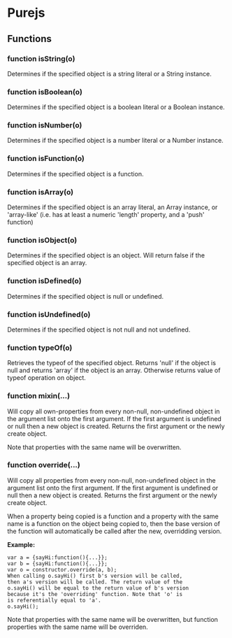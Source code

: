 Purejs
====================

Functions
---------------------

### function isString(o)
Determines if the specified object is a string literal or a String instance.

### function isBoolean(o)
Determines if the specified object is a boolean literal or a Boolean instance.

### function isNumber(o)
Determines if the specified object is a number literal or a Number instance.

### function isFunction(o)
Determines if the specified object is a function.

### function isArray(o)
Determines if the specified object is an array literal, an Array instance, or 'array-like' (i.e. has at least a numeric 'length' property, and a 'push' function)

### function isObject(o)
Determines if the specified object is an object. Will return false if the specified object is an array.

### function isDefined(o)
Determines if the specified object is null or undefined.

### function isUndefined(o)
Determines if the specified object is not null and not undefined.

### function typeOf(o)
Retrieves the typeof of the specified object. Returns 'null' if the object is null and returns 'array' if the object is an array. Otherwise returns value of typeof operation on object.

### function mixin(...)
Will copy all own-properties from every non-null, non-undefined object
in the argument list onto the first argument. If the first
argument is undefined or null then a new object is created.
Returns the first argument or the newly create object.

Note that properties with the same name will be overwritten.

### function override(...)
Will copy all properties from every non-null, non-undefined object
in the argument list onto the first argument. If the first
argument is undefined or null then a new object is created.
Returns the first argument or the newly create object.

When a property being copied is a function and a property
with the same name is a function on the object being copied
to, then the base version of the function will automatically
be called after the new, overridding version.

**Example:**

    var a = {sayHi:function(){...}};
    var b = {sayHi:function(){...}};
    var o = constructor.override(a, b);
    When calling o.sayHi() first b's version will be called,
    then a's version will be called. The return value of the
    o.sayHi() will be equal to the return value of b's version
    because it's the 'overriding' function. Note that 'o' is
    is referentially equal to 'a'.
    o.sayHi();

 Note that properties with the same name will be overwritten,
 but function properties with the same name will be overriden.